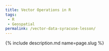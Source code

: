 ```yaml
---
title: Vector Operations in R
tags:
 - R
 - Geospatial
permalink: /vector-data-syracuse-lesson/
---
```

{% include description.md name=page.slug %}
